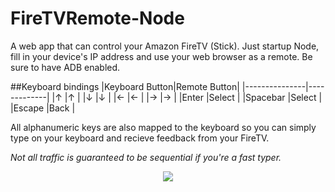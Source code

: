 # FireTVRemote-Node
A web app that can control your Amazon FireTV (Stick). Just startup Node, fill in your device's IP address and use your web browser as a remote.
Be sure to have ADB enabled.

##Keyboard bindings
|Keyboard Button|Remote Button|
|---------------|-------------|
|↑              |↑            |
|↓              |↓            |
|←              |←            |
|→              |→            |
|Enter          |Select       |
|Spacebar       |Select       |
|Escape         |Back         |

All alphanumeric keys are also mapped to the keyboard so you can simply type on your keyboard and recieve feedback from your FireTV.

*Not all traffic is guaranteed to be sequential if you're a fast typer.*

<center><img src="http://i.imgur.com/hWTlubK.png"></center>
